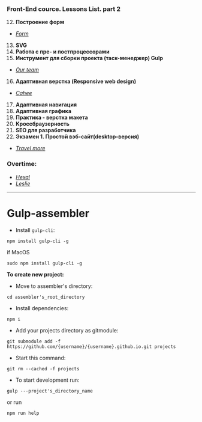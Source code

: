 ### Front-End cource. Lessons List. part 2

12. **Построение форм**
* _[Form](https://n-lash.github.io/beetroot-projects/projects/8_Form/app/#sign)_
13. **SVG**
14. **Работа с пре- и постпроцессорами**
15. **Инструмент для сборки проекта (таск-менеджер) Gulp**
* _[Our team](https://n-lash.github.io/beetroot-projects/projects/9_Our-team/app/)_
16. **Адаптивная верстка (Responsive web design)**
* _[Cahee](https://n-lash.github.io/beetroot-projects/projects/10_Cahee/app/)_
17. **Адаптивная навигация**
18. **Адаптивная графика**
19. **Практика - верстка макета**
20. **Кроссбраузерность**
21. **SEO для разработчика**
22. **Экзамен 1. Простой вэб-сайт(desktop-версия)**
* _[Travel more](https://n-lash.github.io/beetroot-projects/projects/11_Exam_Travel-more/app/)_


### **Overtime:**
* _[Hexal](https://n-lash.github.io/beetroot-projects/projects/hexal/app/)_
* _[Leslie](https://n-lash.github.io/beetroot-projects/projects/Leslie/app/)_









----------------------------
# Gulp-assembler
* Install `gulp-cli`:
```
npm install gulp-cli -g
```
if MacOS
```
sudo npm install gulp-cli -g
```

**To create new project:**
* Move to assembler's directory:
```
cd assembler's_root_directory
```
* Install dependencies:
```
npm i
```
* Add your projects directory as gitmodule:
```
git submodule add -f https://github.com/{username}/{username}.github.io.git projects
```
* Start this command:
```
git rm --cached -f projects
```
* To start development run:
```
gulp ---project's_directory_name
```
or run
```
npm run help
```
